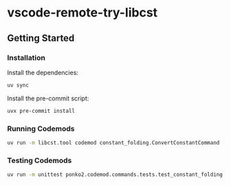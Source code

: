 # vscode-remote-try-libcst

## Getting Started

### Installation

Install the dependencies:

```sh
uv sync
```

Install the pre-commit script:

```sh
uvx pre-commit install
```

### Running Codemods

```sh
uv run -m libcst.tool codemod constant_folding.ConvertConstantCommand --help
```

### Testing Codemods

```sh
uv run -m unittest ponko2.codemod.commands.tests.test_constant_folding
```

